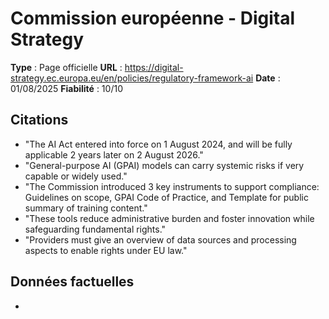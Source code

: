 # Commission européenne - Digital Strategy

**Type** : Page officielle
**URL** : https://digital-strategy.ec.europa.eu/en/policies/regulatory-framework-ai
**Date** : 01/08/2025
**Fiabilité** : 10/10

## Citations

* "The AI Act entered into force on 1 August 2024, and will be fully applicable 2 years later on 2 August 2026."
* "General-purpose AI (GPAI) models can carry systemic risks if very capable or widely used."
* "The Commission introduced 3 key instruments to support compliance: Guidelines on scope, GPAI Code of Practice, and Template for public summary of training content."
* "These tools reduce administrative burden and foster innovation while safeguarding fundamental rights."
* "Providers must give an overview of data sources and processing aspects to enable rights under EU law."

## Données factuelles

- 

